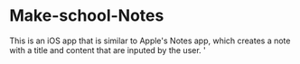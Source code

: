 # Make-school-Notes

This is an iOS app that is similar to Apple's Notes app, which creates a note with a title and content that are inputed by the user. '
